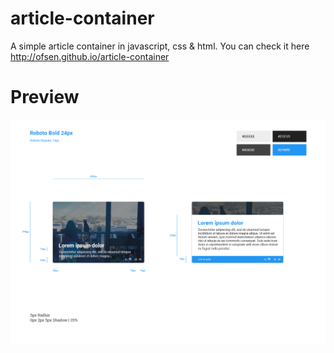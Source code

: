 # article-container
A simple article container in javascript, css & html.
You can check it here http://ofsen.github.io/article-container

# Preview
![alt text](https://raw.githubusercontent.com/ofsen/article-container/master/Test.jpg)
